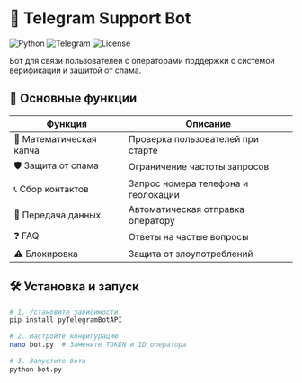 # 🤖 Telegram Support Bot

![Python](https://img.shields.io/badge/Python-3.6%2B-blue)
![Telegram](https://img.shields.io/badge/Telegram-Bot_API-green)
![License](https://img.shields.io/badge/License-MIT-yellow)

Бот для связи пользователей с операторами поддержки с системой верификации и защитой от спама.

## 🚀 Основные функции

| Функция | Описание |
|---------|----------|
| 🔢 Математическая капча | Проверка пользователей при старте |
| 🛡️ Защита от спама | Ограничение частоты запросов |
| 📞 Сбор контактов | Запрос номера телефона и геолокации |
| 📨 Передача данных | Автоматическая отправка оператору |
| ❓ FAQ | Ответы на частые вопросы |
| ⚠️ Блокировка | Защита от злоупотреблений |

## 🛠️ Установка и запуск

```bash
# 1. Установите зависимости
pip install pyTelegramBotAPI

# 2. Настройте конфигурацию
nano bot.py  # Замените TOKEN и ID оператора

# 3. Запустите бота
python bot.py
